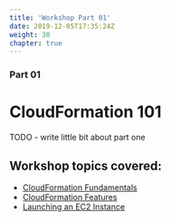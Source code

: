 ```yaml
---
title: 'Workshop Part 01'
date: 2019-12-05T17:35:24Z
weight: 30
chapter: true
---
```


### Part 01

# CloudFormation 101

TODO - write little bit about part one

## Workshop topics covered:

+ [CloudFormation Fundamentals](/30-workshop-part-01/10-cloudformation-fundamentals)
+ [CloudFormation Features](/30-workshop-part-01/20-cloudformation-features)
+ [Launching an EC2 Instance](/30-workshop-part-01/30-launching-ec2)
